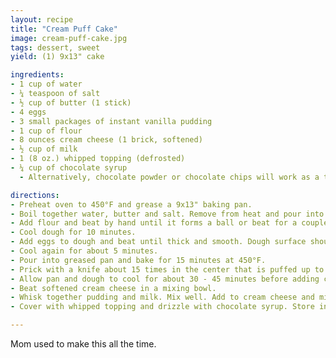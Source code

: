 ```yaml
---
layout: recipe
title: "Cream Puff Cake"
image: cream-puff-cake.jpg
tags: dessert, sweet
yield: (1) 9x13" cake

ingredients:
- 1 cup of water
- ¼ teaspoon of salt
- ½ cup of butter (1 stick)
- 4 eggs
- 3 small packages of instant vanilla pudding
- 1 cup of flour
- 8 ounces cream cheese (1 brick, softened)
- ½ cup of milk
- 1 (8 oz.) whipped topping (defrosted)
- ¼ cup of chocolate syrup
  - Alternatively, chocolate powder or chocolate chips will work as a topping.

directions:
- Preheat oven to 450°F and grease a 9x13" baking pan.
- Boil together water, butter and salt. Remove from heat and pour into a mixing bowl.
- Add flour and beat by hand until it forms a ball or beat for a couple of minutes with an electric mixer until very well mixed.
- Cool dough for 10 minutes.
- Add eggs to dough and beat until thick and smooth. Dough surface should have a satin sheen.
- Cool again for about 5 minutes.
- Pour into greased pan and bake for 15 minutes at 450°F.
- Prick with a knife about 15 times in the center that is puffed up to allow air to escape. Reduce oven heat to 350°F and bake another 20 minutes.
- Allow pan and dough to cool for about 30 - 45 minutes before adding cream filling.
- Beat softened cream cheese in a mixing bowl.
- Whisk together pudding and milk. Mix well. Add to cream cheese and mix slowly at first and then beat well. Pour over baked cream puff.
- Cover with whipped topping and drizzle with chocolate syrup. Store in the refrigerator.

---
```


Mom used to make this all the time.
